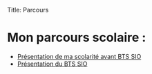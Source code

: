Title: Parcours

# Mon parcours scolaire :

- [Présentation de ma scolarité avant BTS SIO](../pages/parcours-scolaire)
- [Présentation du BTS SIO](./bts-sio)
